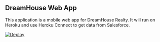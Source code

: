 DreamHouse Web App
------------------

This application is a mobile web app for DreamHouse Realty. It will run on Heroku and use Heroku Connect to get data from Salesforce.

<a href="https://heroku.com/deploy"><img src="https://www.herokucdn.com/deploy/button.svg" alt="Deploy"></a>

<!-- a href="https://heroku.com/deploy">
  <img src="https://www.herokucdn.com/deploy/button.svg" alt="Deploy">
</a -->
